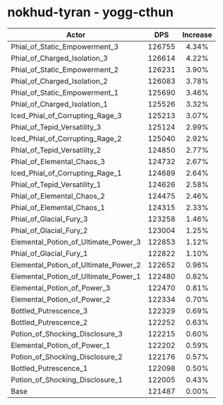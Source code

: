 # nokhud-tyran - yogg-cthun
| Actor | DPS | Increase |
|---|:---:|:---:|
|Phial_of_Static_Empowerment_3|126755|4.34%|
|Phial_of_Charged_Isolation_3|126614|4.22%|
|Phial_of_Static_Empowerment_2|126231|3.90%|
|Phial_of_Charged_Isolation_2|126083|3.78%|
|Phial_of_Static_Empowerment_1|125690|3.46%|
|Phial_of_Charged_Isolation_1|125526|3.32%|
|Iced_Phial_of_Corrupting_Rage_3|125213|3.07%|
|Phial_of_Tepid_Versatility_3|125124|2.99%|
|Iced_Phial_of_Corrupting_Rage_2|125040|2.92%|
|Phial_of_Tepid_Versatility_2|124850|2.77%|
|Phial_of_Elemental_Chaos_3|124732|2.67%|
|Iced_Phial_of_Corrupting_Rage_1|124689|2.64%|
|Phial_of_Tepid_Versatility_1|124626|2.58%|
|Phial_of_Elemental_Chaos_2|124475|2.46%|
|Phial_of_Elemental_Chaos_1|124315|2.33%|
|Phial_of_Glacial_Fury_3|123258|1.46%|
|Phial_of_Glacial_Fury_2|123004|1.25%|
|Elemental_Potion_of_Ultimate_Power_3|122853|1.12%|
|Phial_of_Glacial_Fury_1|122822|1.10%|
|Elemental_Potion_of_Ultimate_Power_2|122652|0.96%|
|Elemental_Potion_of_Ultimate_Power_1|122480|0.82%|
|Elemental_Potion_of_Power_3|122470|0.81%|
|Elemental_Potion_of_Power_2|122334|0.70%|
|Bottled_Putrescence_3|122329|0.69%|
|Bottled_Putrescence_2|122252|0.63%|
|Potion_of_Shocking_Disclosure_3|122215|0.60%|
|Elemental_Potion_of_Power_1|122202|0.59%|
|Potion_of_Shocking_Disclosure_2|122176|0.57%|
|Bottled_Putrescence_1|122098|0.50%|
|Potion_of_Shocking_Disclosure_1|122005|0.43%|
|Base|121487|0.00%|
